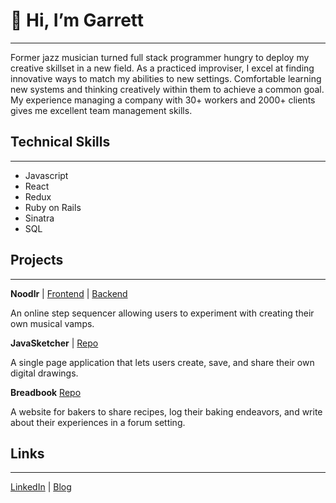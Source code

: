 # 👋 Hi, I’m Garrett
---
Former jazz musician turned full stack programmer hungry to deploy my creative skillset in a new field.  As a practiced improviser, I excel at finding innovative ways to match my abilities to new settings. Comfortable learning new systems and thinking creatively within them to achieve a common goal. My experience managing a company with 30+ workers and 2000+ clients gives me excellent team management skills. 

## Technical Skills
---
* Javascript
* React
* Redux
* Ruby on Rails
* Sinatra
* SQL

## Projects
---
**Noodlr** | [Frontend](https://github.com/Garrett-Bodley/noodlr-frontend) | [Backend](https://github.com/Garrett-Bodley/noodlr-backend)

An online step sequencer allowing users to experiment with creating their own musical vamps.

**JavaSketcher** | [Repo](https://github.com/Garrett-Bodley/JavaSketcher)

A single page application that lets users create, save, and share their own digital drawings.

**Breadbook** [Repo](https://github.com/Garrett-Bodley/BreadBook)

A website for bakers to share recipes, log their baking endeavors, and write about their experiences in a forum setting.

## Links
---
[LinkedIn](https://www.linkedin.com/in/garrett-bodley/) | [Blog](https://garrett-bodley.medium.com/)
